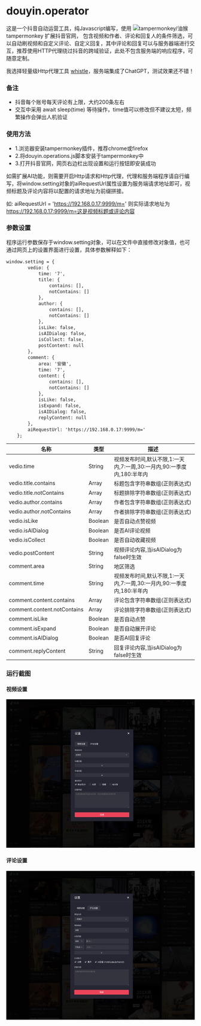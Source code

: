 # douyin.operator

这是一个抖音自动运营工具，纯Javascript编写，使用<a href="https://www.tampermonkey.net/" style="text-decoration: none;" target="_blank"> <img alt="tampermonkey/油猴" src="https://www.tampermonkey.net/images/ape.svg" width="15px"> tampermonkey</a> 扩展抖音官网，
包含视频和作者、评论和回复人的条件筛选，可以自动刷视频和自定义评论、自定义回复，其中评论和回复可以与服务器端进行交互，推荐使用HTTP代理绕过抖音的跨域验证，此处不包含服务端的响应程序，可随意定制。

我选择轻量级Http代理工具 <a href="https://wproxy.org/whistle/">whistle</a>，服务端集成了ChatGPT，测试效果还不错！

### 备注
* 抖音每个账号每天评论有上限，大约200条左右
* 交互中采用 await sleep(time) 等待操作，time值可以修改但不建议太短，频繁操作会弹出人机验证

### 使用方法
* 1.浏览器安装tampermonkey插件，推荐chrome或firefox
* 2.将douyin.operations.js脚本安装于tampermonkey中
* 3.打开抖音官网，网页右边栏出现设置和运行按钮即安装成功

<p>
如需扩展AI功能，则需要开启Http请求和Http代理，代理和服务端程序请自行编写，将window.setting对象的aiRequestUrl属性设置为服务端请求地址即可，视频标题及评论内容将以配置的请求地址为前缀拼接。
</p>

如: aiRequestUrl = 'https://192.168.0.17:9999/m=' 则实际请求地址为 https://192.168.0.17:9999/m=这是视频标题或评论内容

### 参数设置
程序运行参数保存于window.setting对象，可以在文件中直接修改对象值，也可通过网页上的设置界面进行设置，具体参数解释如下：

```
window.setting = {
        vedio: {
            time: '7',
            title: {
                contains: [],
                notContains: []
            },
            author: {
                contains: [],
                notContains: []
            },
            isLike: false,
            isAIDialog: false,
            isCollect: false,
            postContent: null
        },
        comment: {
            area: '安徽',
            time: '7',
            content: {
                contains: [],
                notContains: []
            },
            isLike: false,
            isExpand: false,
            isAIDialog: false,
            replyContent: null
        },
        aiRequestUrl: 'https://192.168.0.17:9999/m=' 
    };
```

名称 | 类型 | 描述
--- | --- | ---
vedio.time                     | String    |  视频发布时间,默认不限,1:一天内,7:一周,30:一月内,90:一季度内,180:半年内
vedio.title.contains           | Array     |  标题包含字符串数组(正则表达式)
vedio.title.notContains        | Array     |  标题排除字符串数组(正则表达式)
vedio.author.contains          | Array     |  作者包含字符串数组(正则表达式)
vedio.author.notContains       | Array     |  作者排除字符串数组(正则表达式)
vedio.isLike                   | Boolean   |  是否自动点赞视频
vedio.isAIDialog               | Boolean   |  是否AI评论视频
vedio.isCollect                | Boolean   |  是否自动收藏视频
vedio.postContent              | String    |  视频评论内容,当isAIDialog为false时生效
comment.area                   | String    |  地区筛选
comment.time                   | String    |  视频发布时间,默认不限,1:一天内,7:一周,30:一月内,90:一季度内,180:半年内
comment.content.contains       | Array     |  评论包含字符串数组(正则表达式)
comment.content.notContains    | Array     |  评论排除字符串数组(正则表达式)
comment.isLike                 | Boolean   |  是否自动点赞
comment.isExpand               | Boolean   |  是否自动展开评论
comment.isAIDialog             | Boolean   |  是否AI回复评论
comment.replyContent           | String    |  回复评论内容,当isAIDialog为false时生效

### 运行截图
#### 视频设置
<img src="images/video.png">

#### 评论设置
<img src="images/comment.png">

